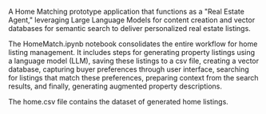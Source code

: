A Home Matching prototype application that functions as a "Real Estate Agent," leveraging Large Language Models for content creation and vector databases for semantic search to deliver personalized real estate listings.

The HomeMatch.ipynb notebook consolidates the entire workflow for home listing management. It includes steps for generating property listings using a language model (LLM), saving these listings to a csv file, creating a vector database, capturing buyer preferences through user interface, searching for listings that match these preferences, preparing context from the search results, and finally, generating augmented property descriptions.

The home.csv file contains the dataset of generated home listings.

